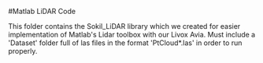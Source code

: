 #Matlab LiDAR Code 

This folder contains the Sokil_LiDAR library which we created for easier implementation of Matlab's Lidar toolbox with our Livox Avia. Must include a 'Dataset' folder full of las files in the format 'PtCloud*.las' in order to run properly. 
